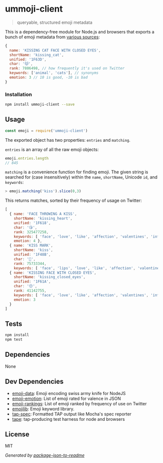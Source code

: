 # ummoji-client

> queryable, structured emoji metadata

This is a dependency-free module for Node.js and browsers that exports a bunch
of emoji metadata from [various sources](#dev-dependencies):

```js
{
  name: 'KISSING CAT FACE WITH CLOSED EYES',
  shortName: 'kissing_cat',
  unified: '1F63D',
  char: '😽',
  rank: 7806498, // how frequently it's used on Twitter
  keywords: ['animal', 'cats'], // synonyms
  emotion: 3 // 10 is good, -10 is bad
}
```

### Installation

```sh
npm install ummoji-client --save
```

## Usage

```js
const emoji = require('ummoji-client')
```

The exported object has two properties: `entries` and `matching`.

`entries` is an array of all the raw emoji objects:

```js
emoji.entries.length
// 845
```

`matching` is a convenience function for finding emoji. The given string is
searched for (case insensitively) within the `name`, `shortName`, Unicode `id`,
and `keywords`:

```js
> emoji.matching('kiss').slice(0,3)
```

This returns matches, sorted by their frequency of usage on Twitter:

```js
[
  { name: 'FACE THROWING A KISS',
    shortName: 'kissing_heart',
    unified: '1F618',
    char: '😘',
    rank: 325477258,
    keywords: [ 'face', 'love', 'like', 'affection', 'valentines', 'infatuation' ],
    emotion: 4 },
  { name: 'KISS MARK',
    shortName: 'kiss',
    unified: '1F48B',
    char: '💋',
    rank: 75733344,
    keywords: [ 'face', 'lips', 'love', 'like', 'affection', 'valentines' ] },
  { name: 'KISSING FACE WITH CLOSED EYES',
    shortName: 'kissing_closed_eyes',
    unified: '1F61A',
    char: '😚',
    rank: 41142755,
    keywords: [ 'face', 'love', 'like', 'affection', 'valentines', 'infatuation' ],
    emotion: 3
  }
]
```

## Tests

```sh
npm install
npm test
```

## Dependencies

None

## Dev Dependencies

- [emoji-data](https://github.com/mroth/emoji-data-js): Emoji encoding swiss army knife for NodeJS
- [emoji-emotion](https://github.com/wooorm/emoji-emotion): List of emoji rated for valence in JSON
- [emoji-rankings](https://github.com/zeke/emoji-rankings): List of emoji ranked by frequency of use on Twitter
- [emojilib](https://github.com/muan/emojilib): Emoji keyword library.
- [tap-spec](https://github.com/scottcorgan/tap-spec): Formatted TAP output like Mocha&#39;s spec reporter
- [tape](https://github.com/substack/tape): tap-producing test harness for node and browsers


## License

MIT

_Generated by [package-json-to-readme](https://github.com/zeke/package-json-to-readme)_
